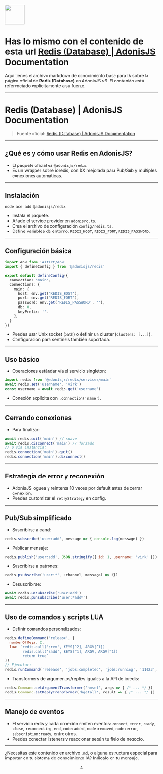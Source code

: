 <img src="https://r2cdn.perplexity.ai/pplx-full-logo-primary-dark%402x.png" style="height:64px;margin-right:32px"/>

# Has lo mismo con el contenido de esta url [Redis (Database) | AdonisJS Documentation](https://docs.adonisjs.com/guides/database/redis)

Aquí tienes el archivo markdown de conocimiento base para IA sobre la página oficial de **Redis (Database)** en AdonisJS v6. El contenido está referenciado explícitamente a su fuente.

***

# Redis (Database) | AdonisJS Documentation

> Fuente oficial: [Redis (Database) | AdonisJS Documentation](https://docs.adonisjs.com/guides/database/redis)

***

## ¿Qué es y cómo usar Redis en AdonisJS?

- El paquete oficial es `@adonisjs/redis`.
- Es un wrapper sobre ioredis, con DX mejorada para Pub/Sub y múltiples conexiones automáticas.

***

## Instalación

```bash
node ace add @adonisjs/redis
```

- Instala el paquete.
- Añade el service provider en `adonisrc.ts`.
- Crea el archivo de configuración `config/redis.ts`.
- Define variables de entorno: `REDIS_HOST`, `REDIS_PORT`, `REDIS_PASSWORD`.

***

## Configuración básica

```ts
import env from '#start/env'
import { defineConfig } from '@adonisjs/redis'

export default defineConfig({
  connection: 'main',
  connections: {
    main: {
      host: env.get('REDIS_HOST'),
      port: env.get('REDIS_PORT'),
      password: env.get('REDIS_PASSWORD', ''),
      db: 0,
      keyPrefix: '',
    },
  }
})
```

- Puedes usar Unix socket (`path`) o definir un cluster (`clusters: [...]`).
- Configuración para sentinels también soportada.

***

## Uso básico

- Operaciones estándar vía el servicio singleton:

```js
import redis from '@adonisjs/redis/services/main'
await redis.set('username', 'virk')
const username = await redis.get('username')
```

- Conexión explícita con `.connection('name')`.

***

## Cerrando conexiones

- Para finalizar:

```js
await redis.quit('main') // suave
await redis.disconnect('main') // forzado
// o vía instancia:
redis.connection('main').quit()
redis.connection('main').disconnect()
```


***

## Estrategia de error y reconexión

- AdonisJS loguea y reintenta 10 veces por default antes de cerrar conexión.
- Puedes customizar el `retryStrategy` en config.

***

## Pub/Sub simplificado

- Suscribirse a canal:

```js
redis.subscribe('user:add', message => { console.log(message) })
```

- Publicar mensaje:

```js
redis.publish('user:add', JSON.stringify({ id: 1, username: 'virk' }))
```

- Suscribirse a patrones:

```js
redis.psubscribe('user:*', (channel, message) => {})
```

- Desuscribirse:

```js
await redis.unsubscribe('user:add')
await redis.punsubscribe('user:*add*')
```


***

## Uso de comandos y scripts LUA

- Definir comandos personalizados:

```js
redis.defineCommand('release', {
  numberOfKeys: 2,
  lua: `redis.call('zrem', KEYS[^2], ARGV[^1])
        redis.call('zadd', KEYS[^1], ARGV, ARGV[^1])
        return true`
})
// Ejecutar:
redis.runCommand('release', 'jobs:completed', 'jobs:running', '11023', 100)
```

- Transformers de argumentos/replies iguales a la API de ioredis:

```js
redis.Command.setArgumentTransformer('hmset', args => { /* ... */ })
redis.Command.setReplyTransformer('hgetall', result => { /* ... */ })
```


***

## Manejo de eventos

- El servicio redis y cada conexión emiten eventos: `connect`, `error`, `ready`, `close`, `reconnecting`, `end`, `node:added`, `node:removed`, `node:error`, `subscription:ready`, entre otros.
- Puedes conectar listeners y reaccionar según tu flujo de negocio.

***

¿Necesitas este contenido en archivo `.md`, o alguna estructura especial para importar en tu sistema de conocimiento IA? Indícalo en tu mensaje.

<div style="text-align: center">⁂</div>

[^1]: https://docs.adonisjs.com/guides/database/redis

